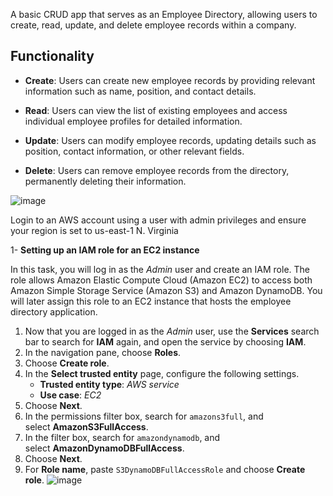 A basic CRUD app that serves as an Employee Directory, allowing users to create, read, update, and delete employee records within a company.

## Functionality

- **Create**: Users can create new employee records by providing relevant information such as name, position, and contact details.

- **Read**: Users can view the list of existing employees and access individual employee profiles for detailed information.

- **Update**: Users can modify employee records, updating details such as position, contact information, or other relevant fields.

- **Delete**: Users can remove employee records from the directory, permanently deleting their information.


![image](https://github.com/SawsanSalahEldin/AWS-Projects/assets/108637290/4a64659b-ec8f-420d-b453-a11ba5b79af9)


Login to an AWS account using a user with admin privileges and ensure your region is set to us-east-1 N. Virginia

1- **Setting up an IAM role for an EC2 instance**

In this task, you will log in as the *Admin* user and create an IAM role. The role allows Amazon Elastic Compute Cloud (Amazon EC2) to access both Amazon Simple Storage Service (Amazon S3) and Amazon DynamoDB. You will later assign this role to an EC2 instance that hosts the employee directory application.

1. Now that you are logged in as the *Admin* user, use the **Services** search bar to search for **IAM** again, and open the service by choosing **IAM**.
2. In the navigation pane, choose **Roles**.
3. Choose **Create role**.
4. In the **Select trusted entity** page, configure the following settings.
    - **Trusted entity type**: *AWS service*
    - **Use case**: *EC2*
5. Choose **Next**.
6. In the permissions filter box, search for `amazons3full`, and select **AmazonS3FullAccess**.
7. In the filter box, search for `amazondynamodb`, and select **AmazonDynamoDBFullAccess**.
8. Choose **Next**.
9. For **Role name**, paste `S3DynamoDBFullAccessRole` and choose **Create role**.
   ![image](https://github.com/SawsanSalahEldin/AWS-Projects/assets/108637290/547d3c67-f3af-4c20-bdae-e0295e4816ef)



